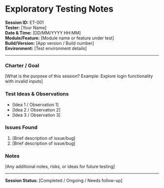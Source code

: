 # Exploratory Testing Notes

**Session ID:** ET-001  
**Tester:** [Your Name]  
**Date & Time:** [DD/MM/YYYY HH:MM]  
**Module/Feature:** [Module name or feature under test]  
**Build/Version:** [App version / Build number]  
**Environment:** [Test environment details]  

---

### Charter / Goal
[What is the purpose of this session? Example: Explore login functionality with invalid inputs]

### Test Ideas & Observations
- [Idea 1 / Observation 1]  
- [Idea 2 / Observation 2]  
- [Idea 3 / Observation 3]  

### Issues Found
1. [Brief description of issue/bug]  
2. [Brief description of issue/bug]  

### Notes
[Any additional notes, risks, or ideas for future testing]  

---

**Session Status:** [Completed / Ongoing / Needs follow-up]  
